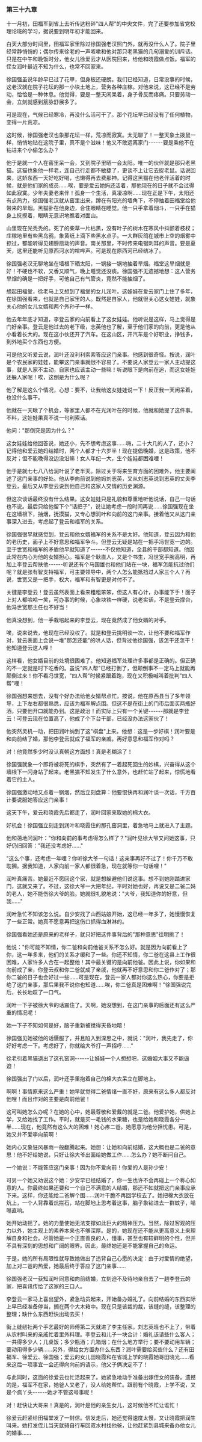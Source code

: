 ### 第三十九章

十一月初，田福军到省上去听传达粉碎"四人帮"的中央文件，完了还要参加省党校理论班的学习，据说要到明年初才能回来。

白天大部分时间里，田福军家里除过徐国强老汉照门外，就再没什么人了。院子里经常静悄悄的；偶尔传来徐老的一声咳嗽和他对那只老黑猫的几句溺爱的训斥话。只是在中午和晚饭时分，他女儿徐爱云才从医院回来，给他和晓霞做点饭。福军的侄女润叶最近不知为什么，也常不回家来。

徐国强虽说年龄早已过了花甲，但身板还硬朗。我们已经知道，日常没事的时候，这老汉就在院子花坛的那一小块土地上，营务各种庄稼。对他来说，这已经不是劳动，恰恰是一种休息。他觉得，要是一整天闲呆着，身子骨反而疼痛。只要劳动一会，立刻就感到筋脉舒展多了。

可是现在，气候已经寒冷，再没什么活可干了。那个花坛早已经没有了任何植物，变得一片荒凉。

这时候，徐国强老汉也象那花坛一样，荒凉而寂寞。太无聊了！一整天象土拨鼠一样，悄悄地钻在这院子里，真不是个滋味！他又不敢远离家门------要是乘他不在钻进来个小偷怎么办？

他于是就一个人在窑里呆一会，又到院子里晒一会太阳。唯一的伙伴就是那只老黑猫。这猫也象他一样老，连自己行走都不敏捷了，更谈不上让它去捉老鼠。话说回来，这娇东西一天好吃好喝，也懒得再去费那神。记得这黑猫在他老伴活着的时候，就是他们家的成员……唉，要是爱云她妈还活着，那他现在的日子就不会过得如此寂寞。少年夫妻老来伴！孤身一个生活，真凄凉啊……现在正是下午，太阳还有点热力，徐国强老汉就从窑里出来，蹲在有阳光的墙角下，不停抽着田福堂给他带来的旱烟。黑猫卧在他身边，合住眼睛在睡觉。他一只手拿着烟斗，一只手在猫身上抚摸着，眼睛无意识地瞧着对面山。

山里现在光秃秃的。死了的柴草一片枯黑，没有叶子的树木在寒风中抖颤着枝杈；庄稼地里有些黑乌鸦，象黄纸上滴下些黑水点子。一大群灰鸽在城市上空的烟雾中掠过，都能听得见翅膀扇动的声音。南关那里，不时传来电锯刺耳的声音。要是夏天，这里还能听见原西河水的喧哗声。可是现在原西河已经结冰了。

徐国强老汉无聊地坐在墙根下晒太阳，一锅接一锅地抽着旱烟。福堂这旱烟就是好！不硬也不软，又香又顺气，晚上睡觉还没痰。徐国强不无遗撼地想：这人营务旱烟的确是一把好手，可他自己有气管炎，竟然不能抽烟了。

想起田福堂，徐老马上又想到了福堂的女儿润叶。这娃娃在爱云家门上住了多年，在徐国强看来，也就是自己家里的人。既然是自家人，他就很关心这女娃娃，就象关心他的女儿女婿和两个外孙子一样。

他去年年底才知道，李登云家的向前看上了这女娃娃。他听说是这样，马上觉得是门好亲事。登云是他过去的老下级，志英他也了解，至于他们家的向前，更是他从小看着长大的。现在这小伙还开了汽车。在这山区，开汽车是个好职业，挣钱多，到外地买个东西也方便。

可是他又听爱云说，润叶还没利利索索答应这门亲事。他感到很奇怪。按说，润叶是个农民家的娃娃，能攀这门亲事就很不容易了。不要说人家登云一家人主动提这事，就是人家不主动，自家也应该主动一些嘛！听说眼下是向前在追，而这女娃娃还躲人家呢！唉，这倒是为什么呢？

他了解是这么个情况，心想：要不，让我给这女娃娃说一下！反正我一天闲呆着，也没什么事干。

他就在一天瞅了个机会，等家里人都不在光润叶在的时候，他就和她提了这件事。不料，这娃娃果真不说一句利索话。

他问："那倒究是因为什么？"

这女娃娃给他回答说，她还小，先不想考虑这事……嗨，二十大几的人了，还小？记得他和爱云她妈结婚时，两个人都才十六岁半！现在提倡晚婚，这是政策，他不反对；但不能晚得没边没沿嘛！女人年纪一大，生个娃娃都困难哩！

他于是就七七八八给润叶说了老半天。除过关于将来生育方面的困难外，他主要阐述了这门亲事的好处。他从李向前说到他妈刘志英，又从刘志英说到志英的丈夫李登云，最后又从李登云说到他自己和这家人交情的历史渊源。

但这次谈话最终没有什么结果。这女娃娃只是礼貌和尊重地听他说话，自己一句话也不说。最后只给他留下个"话把子"，说让她考虑一段时间再说……徐国强现在坐在这墙根下，抽烟，抚摸猫，又专心想润叶和向前的这门亲事。接着他又从这门亲事深入进去，考虑起了登云和福军的关系。

徐国强很早就感觉到，登云和他女婿福军的关系不是太好。他知道，登云因为和他的老历史，面子上不好意思和福军争斗。但登云无疑是站在一把手冯世宽一边的。至于世宽和福军的矛盾他早就知道了------不仅他知道，全县的干部都知道。他因此常在内心为他的女婿担心。福军是个耿直人，又是个书生，冯世宽手腕高明，再加上李登云帮扶他------听说还有个马国雄也和他们站在一块，福军怎能抗过他们呢？就是张有智支持福军，可主要领导中，两个人怎么能抵挡过人家三个人？再说，世宽又是一把手，权大，福军和有智更是对付不了。

关键是李登云！登云虽然表面上看来粗粗笨笨，但这人有心计，办事能下手！面子上对人都哈哈一笑，可办事的时候，心象块铁一样硬，说老实话，不是登云撑台，他冯世宽那主任也不好当！

他真没想到，他一手栽培起来的李登云，现在竟然成了他女婿的对手。

唉，说来说去，他现在已经没权了。就是和登云挑明谈一次，让他不要和福军作对，登云表面上会说一堆"那怎还能"的哄人话，但背过他徐国强，该怎干还怎干！他知道登云这人哩！

这样看，他女婿目前的处境很困难了。他知道福军处理许多事都是正确的。但正确的不一定就是时下吃香的。虽说"四人帮"已经打倒了，但颠倒事不一定马上就能再颠倒过来！你不看冯世宽，"四人帮"时候紧跟着跑，现在又积极喊叫着批判"四人帮"哩！

徐国强想来想去，没有个好办法给他女婿帮点忙。按说，他在原西县当了多年领导，上下左右都很熟悉，应该为福军解点围。但这不是在街上的门市后面买两瓶好酒，只要他开口就能办到。这是政治！而实际上只有一个关键------那就是李登云！可登云现在位置高了，他成了个下台干部，已经没办法这家伙了！

他突然灵机一动，把田润叶纳到了这"棋盘"上来。他想：这是一步好棋！润叶要是和向前结了婚，那他李登云就成了福军的亲戚，再好意思和福军作对吗？

对！他竟然多少时没认真朝这方面想！真是老糊涂了！

徐国强就象一个即将被将死的棋手，突然有了一着起死回生的妙棋，兴奋得从这个墙根下一闪身站了起来。老黑猫不知发生了什么意外，也赶忙站了起来，惊慌地看着它的主人。

徐国强激动地又点着一锅烟，然后立刻盘算：他要恨快再和润叶谈一次话，千方百计要说服她答应这门亲事！

这天下午，爱云和晓霞先后都走了，润叶回家来取她的棉大衣。

好机会！徐国强立刻走到润叶和晓霞住的那孔窑洞里，着急地马上就进入了主题。

他和蔼地问润叶："你和向前的事考虑得怎么样了？"润叶见徐大爷又问她这事，只好仍旧回答："我还没考虑好……"

"这么个事，还考虑一年哩？你听徐大爷一句话！这亲事再好不过了！你千万不敢耽搁。据我知道，人家向前一家人都很着急，现在就等你一句话哩！"

润叶真痛苦。她最近不愿回这个家，就是想躲避他们说这事。想不到她刚踏进家门，这就又来了。不过，这徐大爷一大把年纪，平时对她也好，再说又是二爸二妈的老人，她不能伤徐大爷的脸。她就很礼貌地说："大爷，我知道你的好意，但我……"

润叶急忙不知该怎么说。自少安找了山西姑娘开始，这已经一年多了，她慢慢恢复了一些正常。她真不愿意再把这伤口抓得血淋淋的。

徐国强看她还是原来的老样子，就只好把这件事背后的"那种意思"往明挑了！

他说："你可能不知情，你二爸和向前他爸关系不怎么好。就是因为向前看上了你，这一年多来，他们的关系才缓和了一些。你还不知情，你二爸在这县上工作很困难，人家许多人合在一起整他！其中最关键的是向前他爸。因此上说，你如果和向前成了亲，你登云叔和你二爸就成了亲戚，他就再不好意思和你二爸作对了；那你二爸的日子也会好过一些……可是现在，登云一家人都对你这么热心，你要是拒绝了这门亲事，那后果我不说你也知道……唉，你二爸真是困难啊！"徐国强说完后，长长地叹了一口气。

润叶一下子被徐大爷的话震住了。天啊，她没想到，在这门亲事的后面还有这么严重的情况呢！

她一下子不知如何是好，脑子重新被搅得天昏地暗！

徐国强见她被他的话慑服了，并且陷入到深思之中，就说："润叶，我先走了，你好好考虑一下。考虑好了，你就给大爷打一声招呼……"

徐老引着黑猫退出了这孔窑洞------让娃娃一个人想想吧，这婚姻大事又不能逼迫！

徐国强出了门以后，润叶还手里抱着自己的棉大衣呆立在脚地上。

啊啊！事情原来这么严重！她早就觉得二爸情绪一直不好，原来有这么多人都反对他哩！而且作对的主要是向前他爸！

这可叫她怎么办呢？在她的心中，她最尊敬和爱戴的就是二爸。他爱护她，供她上学，又给她找了工作。平时，就是买一毛钱的水果糖，也是给她和晓霞各分一半……现在，他竟然有这么大的困难！她心疼二爸。她愿意为他分担忧患。可是，她又并不爱李向前啊！

她内心又象狂风暴雨一般翻腾起来。她想：让她和向前结婚，这大概也是二爸的意思！他不好给她说，只好让徐大爷出面给她做工作……怎么办？她不断问自己。

一个她说：不能答应这门亲事！因为你不爱向前！你爱的人是孙少安！

可另一个她又劝说这个她：少安早已经结婚了，你一生也许不会再碰上一个称心如意的人。你最终如果还要和一个自己不满意的人结婚，那还不如就把这门亲事应承下来。这样，你还能给二爸解个围……润叶干脆不再回学校去了。她把棉大衣放在炕上，一个人背靠着炕拦石，站在脚地上思考着这事，脑子象钻进去一群蚊子，嗡嗡直响。

她开始动摇了。她的力量使她无法支撑如此巨大的精神压力。当然，除过客观的压力以外，她主观上的素养本来也不够深厚。是的，她现在还不能从更高意义上来理解自身和社会。尽管她是一个正直善良的人，懂事，甚至也有较鲜明的个性，但并不具有深刻的思想和广阔的眼界。因此，最终她还是不能掌握自己的命运。

于是，她的所有局限性就导致她做出了违背自己心愿的决定：由于对爱情的绝望，加上对二爸的热爱，她最后终于答应了这门亲事……

徐国强老汉一获知润叶同意和向前结婚，立刻迫不及待地亲自去了一趟李登云的家，把喜讯传给了这家的三口人。

李登云一家马上喜出望外，紧急动员起来，开始备办婚礼了。向前结婚的东西实际上早已经准备停当，搁在两个大木箱中。现在只是该裁的裁，该缝的缝，该整理的整理；缺什么东西赶快出动去买！

街上缝纫社两个手艺最好的师傅第二天就进了李主任家。刘志英班也不上了，带着从农村叫来的亲戚忙着里外料理。李登云和儿子一块合计：婚礼该请些什么客人；一共得多少人；几桌饭；多少瓶酒；几箱烟；在什么地方举行；要不要动用车辆；要动用得多少辆……另外，得给女方置办什么东西？润叶需要给买些什么？还有田福军、徐爱云、徐国强；爱云的女儿田晓霞和在省城上学的晓霞她哥田晓光……看来这后一项事宜一会还得向向前妈请示，他父子俩决定不了！

与此同时，这面的徐爱云也忙活起来了。她紧急地动手准备出嫁侄女的装备。遗撼的是，福军不在家，她爸人又老了，没人给她帮忙。跟前有个晓霞，上学不说，又是个疯丫头------她才不管这号事呢！

对！赶快让大哥来！真是的，润叶是他的亲生女儿，这时候他不忙让谁忙！

徐爱云赶紧给田福堂发了一封信。信发走后，她还觉得速度太慢，又让晓霞把润生叫来。她打发侄儿当天就骑自行车回双水村找他爸，让他赶紧到县城来备办他女儿的婚事……